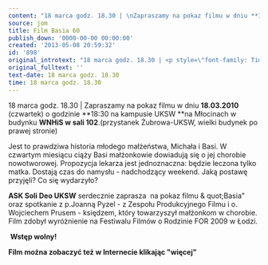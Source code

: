 ```yaml
---
content: "18 marca godz. 18.30 | \nZapraszamy na pokaz filmu w dniu **18.03.2010** (czwartek) o godzinie **18:30 na kampusie UKSW **na Młocinach w budynku **WNHiS w sali 102**.(przystanek Żubrowa-UKSW, wielki budynek po prawej stronie)\n\nJest to prawdziwa historia młodego małżeństwa, Michała i Basi. W czwartym miesiącu ciąży Basi małżonkowie dowiadują się o jej chorobie nowotworowej.\nPropozycja lekarza jest jednoznaczna: będzie leczona tylko matka. Dostają czas do namysłu - nadchodzący weekend. Jaką postawę przyjęli? Co się wydarzyło?\n\n**ASK Soli Deo UKSW** serdecznie zaprasza\_ na pokaz filmu &\nquot;Basia\" oraz spotkanie z p.Joanną Pyzel - z Zespołu Produkcyjnego Filmu i o. Wojciechem Prusem - księdzem, który towarzyszył małżonkom w chorobie.\nFilm zdobył wyróżnienie na Festiwalu Filmów o Rodzinie FOR 2009 w Łodzi.\n\n\_**Wstęp wolny!**\n\n**Film można zobaczyć też w Internecie klikając \"więcej\"**\n\n"
source: jom
title: Film Basia 60
publish_down: '0000-00-00 00:00:00'
created: '2013-05-08 20:59:32'
id: '898'
original_introtext: "18 marca godz. 18.30 | <p style=\"font-family: Times New Roman;\"><FONT size=\"3\">Zapraszamy na pokaz filmu w dniu <STRONG>18.03.2010</STRONG> (czwartek) o godzinie <STRONG>18:30 na kampusie UKSW </STRONG>na Młocinach w budynku <STRONG>WNHiS w sali 102</STRONG>.(przystanek Żubrowa-UKSW, wielki budynek po prawej stronie)</FONT></p><p style=\"font-family: Times New Roman;\"><FONT size=\"3\">Jest to prawdziwa historia młodego małżeństwa, Michała i Basi. W czwartym miesiącu ciąży Basi małżonkowie dowiadują się o jej chorobie nowotworowej.<br>Propozycja lekarza jest jednoznaczna: będzie leczona tylko matka. Dostają czas do namysłu - nadchodzący weekend. Jaką postawę przyjęli? Co się wydarzyło?</FONT></p><p style=\"font-family: Times New Roman;\"><FONT size=\"3\"><STRONG>ASK Soli Deo UKSW</STRONG> serdecznie zaprasza\_ na pokaz filmu &\nquot;Basia\" oraz spotkanie z p.Joanną Pyzel - z Zespołu Produkcyjnego Filmu i o. Wojciechem Prusem - księdzem, który towarzyszył małżonkom w chorobie.<br>Film zdobył wyróżnienie na Festiwalu Filmów o Rodzinie FOR 2009 w Łodzi.</FONT></p><p style=\"font-family: Times New Roman;\"><FONT size=\"3\">\_<STRONG>Wstęp wolny!</STRONG></FONT></p><p style=\"font-family: Times New Roman;\"><FONT size=\"3\"><STRONG>Film można zobaczyć też w Internecie klikając \"więcej\"</STRONG><br></FONT></p>"
original_fulltext: ''
text-date: 18 marca godz. 18.30
time: 18 marca godz. 18.30
---
```

18 marca godz. 18.30 | 
Zapraszamy na pokaz filmu w dniu **18.03.2010** (czwartek) o godzinie **18:30 na kampusie UKSW **na Młocinach w budynku **WNHiS w sali 102**.(przystanek Żubrowa-UKSW, wielki budynek po prawej stronie)

Jest to prawdziwa historia młodego małżeństwa, Michała i Basi. W czwartym miesiącu ciąży Basi małżonkowie dowiadują się o jej chorobie nowotworowej.
Propozycja lekarza jest jednoznaczna: będzie leczona tylko matka. Dostają czas do namysłu - nadchodzący weekend. Jaką postawę przyjęli? Co się wydarzyło?

**ASK Soli Deo UKSW** serdecznie zaprasza  na pokaz filmu &
quot;Basia" oraz spotkanie z p.Joanną Pyzel - z Zespołu Produkcyjnego Filmu i o. Wojciechem Prusem - księdzem, który towarzyszył małżonkom w chorobie.
Film zdobył wyróżnienie na Festiwalu Filmów o Rodzinie FOR 2009 w Łodzi.

 **Wstęp wolny!**

**Film można zobaczyć też w Internecie klikając "więcej"**



<!--{{json:{"created_date":"2013-05-08 20:59:32","publish_down":"0000-00-00 00:00:00","id":"898"}}}-->
